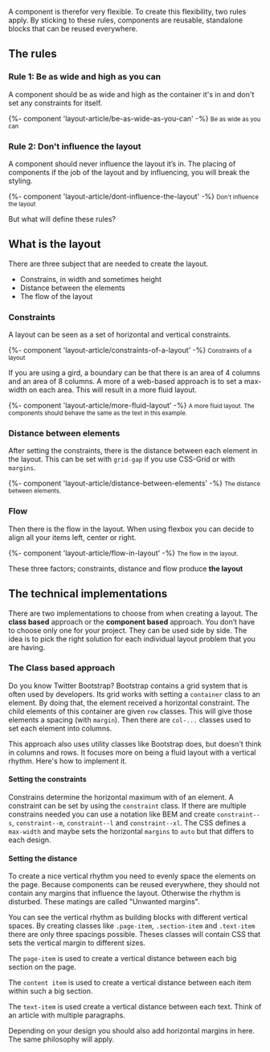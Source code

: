 A component is therefor very flexible. To create this flexibility, two rules apply. By sticking to these rules, components are reusable, standalone blocks that can be reused everywhere.

## The rules

### Rule 1: Be as wide and high as you can

A component should be as wide and high as the container it's in and don't set any constraints for itself.

<div class="article__main-item">
  {%- component 'layout-article/be-as-wide-as-you-can' -%}
  <small>Be as wide as you can</small>
</div>

### Rule 2: Don't influence the layout

A component should never influence the layout it’s in. The placing of components if the job of the layout and by influencing, you will break the styling.

<div class="article__main-item">
  {%- component 'layout-article/dont-influence-the-layout' -%}
  <small>Don't influence the layout</small>
</div>

But what will define these rules?

## What is **the layout**

There are three subject that are needed to create the layout.

* Constrains, in width and sometimes height
* Distance between the elements
* The flow of the layout

### Constraints

A layout can be seen as a set of horizontal and vertical constraints.

<div class="article__main-item">
  {%- component 'layout-article/constraints-of-a-layout' -%}
  <small>Constraints of a layout</small>
</div>

If you are using a gird, a boundary can be that there is an area of 4 columns and an area of 8 columns. A more of a web-based approach is to set a max-width on each area. This will result in a more fluid layout.

<div class="article__main-item">
  {%- component 'layout-article/more-fluid-layout' -%}
  <small>A more fluid layout. The components should behave the same as the text in this example.</small>
</div>

### Distance between elements

After setting the constraints, there is the distance between each element in the layout. This can be set with `grid-gap` if you use CSS-Grid or with `margins`.

<div class="article__main-item">
  {%- component 'layout-article/distance-between-elements' -%}
  <small>The distance between elements.</small>
</div>

### Flow

Then there is the flow in the layout. When using flexbox you can decide to align all your items left, center or right.

<div class="article__main-item">
  {%- component 'layout-article/flow-in-layout' -%}
  <small>The flow in the layout.</small>
</div>

These three factors; constraints, distance and flow produce **the layout**

## The technical implementations

There are two implementations to choose from when creating a layout. The **class based** approach or the **component based** approach. You don’t have to choose only one for your project. They can be used side by side. The idea is to pick the right solution for each individual layout problem that you are having.

### The Class based approach

Do you know Twitter Bootstrap? Bootstrap contains a grid system that is often used by developers. Its grid works with setting a `container` class to an element. By doing that, the element received a horizontal constraint. The child elements of this container are given `row` classes. This will give those elements a spacing (with `margin`). Then there are `col-...` classes used to set each element into columns.

This approach also uses utility classes like Bootstrap does, but doesn't think in columns and rows. It focuses more on being a fluid layout with a vertical rhythm. Here's how to implement it.

#### Setting the constraints

Constrains determine the horizontal maximum with of an element. A constraint can be set by using the `constraint` class. If there are multiple constrains needed you can use a notation like BEM and create `constraint--s`, `constraint--m`, `constraint--l` and `constraint--xl`. The CSS defines a `max-width` and maybe sets the horizontal `margins` to `auto` but that differs to each design.

#### Setting the distance

To create a nice vertical rhythm you need to evenly space the elements on the page. Because components can be reused everywhere, they should not contain any margins that influence the layout. Otherwise the rhythm is disturbed. These matings are called "Unwanted margins".

You can see the vertical rhythm as building blocks with different vertical spaces. By creating classes like `.page-item`, `.section-item` and `.text-item` there are only three spacings possible. Theses classes will contain CSS that sets the vertical margin to different sizes.

The `page-item` is used to create a vertical distance between each big section on the page.

The `content item` is used to create a vertical distance between each item within such a big section.

The `text-item` is used create a vertical distance between each text. Think of an article with multiple paragraphs.

Depending on your design you should also add horizontal margins in here. The same philosophy will apply.

